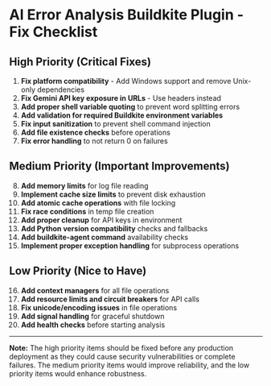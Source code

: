 # AI Error Analysis Buildkite Plugin - Fix Checklist

## High Priority (Critical Fixes)

1. **Fix platform compatibility** - Add Windows support and remove Unix-only dependencies
2. **Fix Gemini API key exposure in URLs** - Use headers instead
3. **Add proper shell variable quoting** to prevent word splitting errors
4. **Add validation for required Buildkite environment variables**
5. **Fix input sanitization** to prevent shell command injection
6. **Add file existence checks** before operations
7. **Fix error handling** to not return 0 on failures

## Medium Priority (Important Improvements)

8. **Add memory limits** for log file reading
9. **Implement cache size limits** to prevent disk exhaustion
10. **Add atomic cache operations** with file locking
11. **Fix race conditions** in temp file creation
12. **Add proper cleanup** for API keys in environment
13. **Add Python version compatibility** checks and fallbacks
14. **Add buildkite-agent command** availability checks
15. **Implement proper exception handling** for subprocess operations

## Low Priority (Nice to Have)

16. **Add context managers** for all file operations
17. **Add resource limits and circuit breakers** for API calls
18. **Fix unicode/encoding issues** in file operations
19. **Add signal handling** for graceful shutdown
20. **Add health checks** before starting analysis

---

**Note:** The high priority items should be fixed before any production deployment as they could cause security vulnerabilities or complete failures. The medium priority items would improve reliability, and the low priority items would enhance robustness.